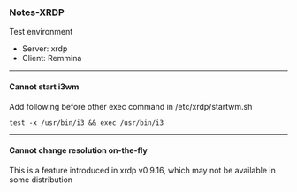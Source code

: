 ### Notes-XRDP  
Test environment
- Server: xrdp
- Client: Remmina
---
#### Cannot start i3wm   
Add following before other exec command in /etc/xrdp/startwm.sh
```
test -x /usr/bin/i3 && exec /usr/bin/i3
```
---
#### Cannot change resolution on-the-fly
This is a feature introduced in xrdp v0.9.16, which may not be available in some distribution

